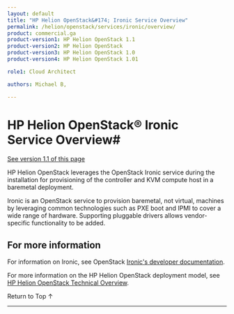 ```yaml
---
layout: default
title: "HP Helion OpenStack&#174; Ironic Service Overview"
permalink: /helion/openstack/services/ironic/overview/
product: commercial.ga
product-version1: HP Helion OpenStack 1.1
product-version2: HP Helion OpenStack
product-version3: HP Helion OpenStack 1.0
product-version4: HP Helion OpenStack 1.01

role1: Cloud Architect

authors: Michael B, 

---
```

<!--PUBLISHED-->

<script>

function PageRefresh {
onLoad="window.refresh"
}

PageRefresh();

</script>

<!--
<p style="font-size: small;"> <a href="/helion/openstack/services/dns/overview/">&#9664; PREV</a> | <a href="/helion/openstack/services/overview/">&#9650; UP</a> | <a href="/helion/openstack/services/compute/overview/"> NEXT &#9654</a> </p>
-->
# HP Helion OpenStack&reg; Ironic Service Overview#
[See version 1.1 of this page](/helion/openstack/1.1/services/ironic/overview/)

HP Helion OpenStack leverages the OpenStack Ironic service during the installation for provisioning of the controller and KVM compute host in a baremetal deployment.

Ironic is an OpenStack service to provision baremetal, not virtual, machines by leveraging common technologies such as PXE boot and IPMI to cover a wide range of hardware. Supporting pluggable drivers allows vendor-specific functionality to be added.

## For more information ##

For information on Ironic, see OpenStack [Ironic's developer documentation](http://docs.openstack.org/developer/ironic/).

For more information on the HP Helion OpenStack deployment model, see [HP Helion OpenStack Technical Overview](/helion/openstack/technical-overview/).

 <a href="#top" style="padding:14px 0px 14px 0px; text-decoration: none;"> Return to Top &#8593; </a>

----
